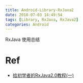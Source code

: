 ```yaml
---
title: Android-Library-RxJava2
date: 2018-07-03 14:49:54
tags: [Library, RxJava, RxJava2]
categories: Android
---
```


RxJava 使用总结

<!-- more -->

# Ref

- [给初学者的RxJava2.0教程(一)](https://www.jianshu.com/p/464fa025229e)